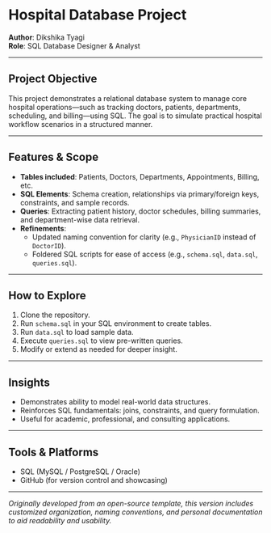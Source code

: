# Hospital Database Project

**Author**: Dikshika Tyagi  
**Role**: SQL Database Designer & Analyst  

---

##  Project Objective
This project demonstrates a relational database system to manage core hospital operations—such as tracking doctors, patients, departments, scheduling, and billing—using SQL. The goal is to simulate practical hospital workflow scenarios in a structured manner.

---

##  Features & Scope
- **Tables included**: Patients, Doctors, Departments, Appointments, Billing, etc.
- **SQL Elements**: Schema creation, relationships via primary/foreign keys, constraints, and sample records.
- **Queries**: Extracting patient history, doctor schedules, billing summaries, and department-wise data retrieval.
- **Refinements**:
  - Updated naming convention for clarity (e.g., `PhysicianID` instead of `DoctorID`).
  - Foldered SQL scripts for ease of access (e.g., `schema.sql`, `data.sql`, `queries.sql`).

---

##  How to Explore
1. Clone the repository.
2. Run `schema.sql` in your SQL environment to create tables.
3. Run `data.sql` to load sample data.
4. Execute `queries.sql` to view pre-written queries.
5. Modify or extend as needed for deeper insight.

---

##  Insights
- Demonstrates ability to model real-world data structures.
- Reinforces SQL fundamentals: joins, constraints, and query formulation.
- Useful for academic, professional, and consulting applications.

---

##  Tools & Platforms
- SQL (MySQL / PostgreSQL / Oracle)
- GitHub (for version control and showcasing)

---

_Originally developed from an open-source template, this version includes customized organization, naming conventions, and personal documentation to aid readability and usability._

